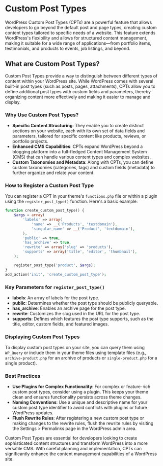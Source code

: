 # Custom Post Types

WordPress Custom Post Types (CPTs) are a powerful feature that allows developers to go beyond the default post and page types, creating custom content types tailored to specific needs of a website. This feature extends WordPress's flexibility and allows for structured content management, making it suitable for a wide range of applications—from portfolio items, testimonials, and products to events, job listings, and beyond.

## What are Custom Post Types?

Custom Post Types provide a way to distinguish between different types of content within your WordPress site. While WordPress comes with several built-in post types (such as posts, pages, attachments), CPTs allow you to define additional post types with custom fields and parameters, thereby organizing content more effectively and making it easier to manage and display.

### Why Use Custom Post Types?

- **Specific Content Structuring**: They enable you to create distinct sections on your website, each with its own set of data fields and parameters, tailored for specific content like products, reviews, or portfolio projects.
- **Enhanced CMS Capabilities**: CPTs expand WordPress beyond a blogging platform into a full-fledged Content Management System (CMS) that can handle various content types and complex websites.
- **Custom Taxonomies and Metadata**: Along with CPTs, you can define custom taxonomies (categories, tags) and custom fields (metadata) to further organize and relate your content.

### How to Register a Custom Post Type

You can register a CPT in your theme's `functions.php` file or within a plugin using the `register_post_type()` function. Here's a basic example:

```php
function create_custom_post_type() {
    $args = array(
        'labels' => array(
            'name' => __('Products', 'textdomain'),
            'singular_name' => __('Product', 'textdomain'),
        ),
        'public' => true,
        'has_archive' => true,
        'rewrite' => array('slug' => 'products'),
        'supports' => array('title', 'editor', 'thumbnail'),
    );

    register_post_type('product', $args);
}
add_action('init', 'create_custom_post_type');
```

### Key Parameters for `register_post_type()`

- **labels**: An array of labels for the post type.
- **public**: Determines whether the post type should be publicly queryable.
- **has_archive**: Enables an archive page for the post type.
- **rewrite**: Customizes the slug used in the URL for the post type.
- **supports**: Defines which features the post type supports, such as the title, editor, custom fields, and featured images.

### Displaying Custom Post Types

To display custom post types on your site, you can query them using `WP_Query` or include them in your theme files using template files (e.g., `archive-product.php` for an archive of products or `single-product.php` for a single product).

### Best Practices

- **Use Plugins for Complex Functionality**: For complex or feature-rich custom post types, consider using a plugin. This keeps your theme clean and ensures functionality persists across theme changes.
- **Naming Conventions**: Use a unique and descriptive name for your custom post type identifier to avoid conflicts with plugins or future WordPress updates.
- **Flush Rewrite Rules**: After registering a new custom post type or making changes to the rewrite rules, flush the rewrite rules by visiting the Settings > Permalinks page in the WordPress admin area.

Custom Post Types are essential for developers looking to create sophisticated content structures and transform WordPress into a more versatile CMS. With careful planning and implementation, CPTs can significantly enhance the content management capabilities of a WordPress site.
